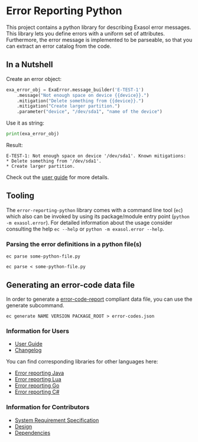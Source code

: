 # Error Reporting Python

This project contains a python library for describing Exasol error messages.
This library lets you define errors with a uniform set of attributes.
Furthermore, the error message is implemented to be parseable,
so that you can extract an error catalog from the code.

## In a Nutshell

Create an error object:

```python
exa_error_obj = ExaError.message_builder('E-TEST-1')
    .message("Not enough space on device {{device}}.")
    .mitigation("Delete something from {{device}}.")
    .mitigation("Create larger partition.")
    .parameter("device", "/dev/sda1", "name of the device") 
```

Use it as string:

```python
print(exa_error_obj)
```

Result:

```
E-TEST-1: Not enough space on device '/dev/sda1'. Known mitigations:
* Delete something from '/dev/sda1'.
* Create larger partition.
```

Check out the [user guide](doc/user_guide/user_guide.md) for more details.

## Tooling

The `error-reporting-python` library comes with a command line tool (`ec`) which also can be invoked
by using its package/module entry point (`python -m exasol.error`).
For detailed information about the usage consider consulting the help `ec --help` or `python -m exasol.error --help`.

### Parsing the error definitions in a python file(s)

```shell
ec parse some-python-file.py 
```

```shell
ec parse < some-python-file.py 
```

## Generating an error-code data file

In order to generate a [error-code-report](https://schemas.exasol.com/error_code_report-1.0.0.json) compliant data file,
you can use the generate subcommand.

```shell
ec generate NAME VERSION PACKAGE_ROOT > error-codes.json
```

### Information for Users

* [User Guide](doc/user_guide/user_guide.md)
* [Changelog](doc/changes/changelog.md)

You can find corresponding libraries for other languages here:

* [Error reporting Java](https://github.com/exasol/error-reporting-java)
* [Error reporting Lua](https://github.com/exasol/error-reporting-lua)
* [Error reporting Go](https://github.com/exasol/error-reporting-go)
* [Error reporting C#](https://github.com/exasol/error-reporting-csharp)

### Information for Contributors

* [System Requirement Specification](doc/system_requirements.md)
* [Design](doc/design.md)
* [Dependencies](doc/dependencies.md)